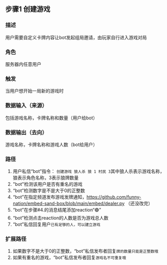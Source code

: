## 步骤1 创建游戏
### 描述

 用户需要自定义卡牌内容让bot发起组局邀请，由玩家自行进入游戏对局

### 角色

 服务器内任意用户

### 触发

 当用户想开始一局新的游戏时

### 数据输入（来源）

 包括游戏名称，卡牌名称和数量（用户给bot）

### 数据输出（去向）

 游戏名称，卡牌名称和游戏人数（bot给用户）

### 路径

1. 用户私信“bot”指令： ```创建游戏 狼人杀 狼 1 村民 3```其中狼人杀表示游戏名称，狼表示角色名称，3表示狼牌数量
2. "bot"检测该用户是否有重名的游戏
3. “bot”检测数字是不是大于0的正整数
4. “bot”在指定频道发布游戏发牌通知，https://github.com/funny-nation/embed-sand-box/blob/main/embed/dealer.py （还没改完）
5. “bot”在步骤#4.的消息结尾添加reaction“🟣” 
6. “bot”检测点击reaction的人数是否为游戏总人数
7. “bot”私信回复用户```已有足够的人，可以建立游戏```

### 扩展路径

 1. 如果数字不是大于0的正整数，“bot”私信发布者回复```牌的数量只能是正整数哦```
 2. 如果有重名的游戏，“bot”私信发布者回复```游戏名不可重复哦```
